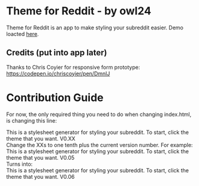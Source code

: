 # Theme for Reddit - by owl24
Theme for Reddit is an app to make styling your subreddit easier. Demo loacted [here](https://chingu-coders.github.io/owl-24/).

## Credits (put into app later)

Thanks to Chris Coyier for responsive form prototype: https://codepen.io/chriscoyier/pen/DmnlJ

# Contribution Guide

For now, the only required thing you need to do when changing index.html, is changing this line:
<div>This is a stylesheet generator for styling your subreddit. To start, click the theme that you want. V0.XX</div>
Change the XXs to one tenth plus the current version number. For example:

<div>This is a stylesheet generator for styling your subreddit. To start, click the theme that you want. V0.05</div>
Turns into:
<div>This is a stylesheet generator for styling your subreddit. To start, click the theme that you want. V0.06</div>

